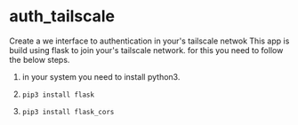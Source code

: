 # auth_tailscale
Create a we interface to authentication in your's tailscale netwok 
This app is build using flask to join your's tailscale network.
for this you need to follow the below steps.

1. in your system you need to install python3.
2.     pip3 install flask
3.     pip3 install flask_cors
   



